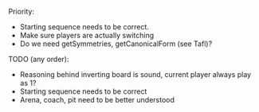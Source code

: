 Priority:
- Starting sequence needs to be correct.
- Make sure players are actually switching
- Do we need getSymmetries, getCanonicalForm (see Tafl)?

TODO (any order):
- Reasoning behind inverting board is sound, current player always play as 1?
- Starting sequence needs to be correct
- Arena, coach, pit need to be better understood
